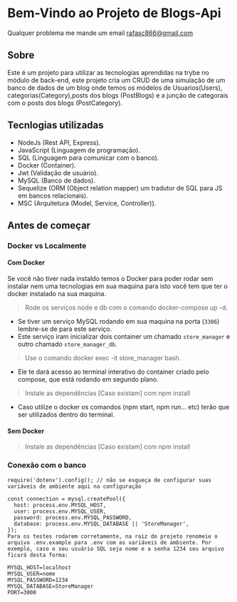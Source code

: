 # Bem-Vindo ao Projeto de Blogs-Api

Qualquer problema me mande um email rafasc866@gmail.com

## Sobre

Este é um projeto para utilizar as tecnologias aprendidas na trybe no módulo de back-end, este projeto
cria um CRUD de uma simulação de um banco de dados de um blog onde temos os módelos de Usuarios(Users), categorias(Category),posts dos blogs (PostBlogs)
e a junção de categorais com o posts dos blogs (PostCategory).

## Tecnlogias utilizadas

- NodeJs (Rest API, Express).
- JavaScript (Linguagem de programação).
- SQL (Linguagem para comunicar com o banco).
- Docker (Container).
- Jwt (Validação de usuário).
- MySQL (Banco de dados).
- Sequelize (ORM (Object relation mapper) um tradutor de SQL para JS em bancos relacionais).
- MSC (Arquitetura (Model, Service, Controller)).

## Antes de começar

### Docker vs Localmente

#### Com Docker
Se vocẽ não tiver nada instaldo temos o Docker para poder rodar sem instalar nem uma tecnologias em sua maquina
para isto você tem que ter o docker instalado na sua maquina.

> Rode os serviços node e db com o comando docker-compose up -d.

- Se tiver um serviço MySQL rodando em sua maquina na porta (`3306`) lembre-se de para este serviço.
- Este serviço iram inicializar dois container um chamado `store_manager` e outro chamado `store_manager_db`.

> Use o comando docker exec -it store_manager bash.

- Ele te dará acesso ao terminal interativo do container criado pelo compose, que está rodando em segundo plano.

> Instale as dependências [Caso existam] com npm install

- Caso utilize o docker os comandos (npm start, npm run... etc) terão que ser utilizados dentro do terminal.

#### Sem Docker

> Instale as dependências [Caso existam] com npm install

### Conexão com o banco

```
require('dotenv').config(); // não se esqueça de configurar suas variáveis de ambiente aqui na configuração

const connection = mysql.createPool({
  host: process.env.MYSQL_HOST,
  user: process.env.MYSQL_USER,
  password: process.env.MYSQL_PASSWORD,
  database: process.env.MYSQL_DATABASE || 'StoreManager',
});
Para os testes rodarem corretamente, na raiz do projeto renomeie o arquivo .env.example para .env com as variáveis de ambiente. Por exemplo, caso o seu usuário SQL seja nome e a senha 1234 seu arquivo ficará desta forma:
```
```
MYSQL_HOST=localhost
MYSQL_USER=nome
MYSQL_PASSWORD=1234
MYSQL_DATABASE=StoreManager
PORT=3000
```
